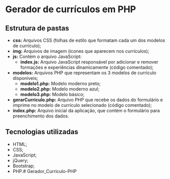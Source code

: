 # Gerador de currículos em PHP

## Estrutura de pastas

- **css:** Arquivos CSS (folhas de estilo que formatam cada um dos modelos de currículo);
- **img:** Arquivos de imagem (ícones que aparecem nos currículos);
- **js:** Contém o arquivo JavaScript:
    - **index.js:** Arquivo JavaScript responsável por adicionar e remover formações e experiências dinamicamente (código comentado);
- **modelos:** Arquivos PHP que representam os 3 modelos de currículo disponíveis;
    - **modelo1.php:** Modelo moderno preto;
    - **modelo2.php:** Modelo moderno azul;
    - **modelo3.php:** Modelo básico;
- **gerarCurriculo.php:** Arquivo PHP que recebe os dados do formulário e imprime no modelo de currículo selecionado (código comentado);
- **index.php:** Arquivo inicial da aplicação, que contém o formulário para preenchimento dos dados.

## Tecnologias utilizadas

- HTML;
- CSS;
- JavaScript;
- jQuery;
- Bootstrap;
- PHP.#   G e r a d o r _ C u r r i c u l o - P H P  
 
